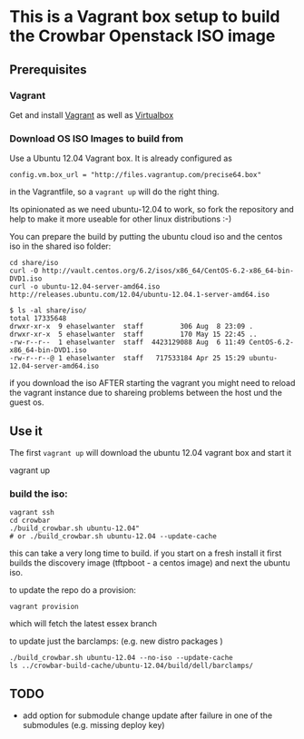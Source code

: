 # This is a Vagrant box setup to build the Crowbar Openstack ISO image #

## Prerequisites ##

### Vagrant ###

Get and install [Vagrant](http://vagrantup.com) as well as [Virtualbox](https://www.virtualbox.org)

### Download OS ISO Images to build from

Use a Ubuntu 12.04 Vagrant box. It is already configured as 

    config.vm.box_url = "http://files.vagrantup.com/precise64.box"
    
in the Vagrantfile, so a ```vagrant up``` will do the right thing. 

Its opinionated as we need ubuntu-12.04 to work, so fork the repository and help to make it more useable for other linux distributions :-) 

You can prepare the build by putting the ubuntu cloud iso and the centos iso in the shared iso folder: 
    
    cd share/iso
    curl -O http://vault.centos.org/6.2/isos/x86_64/CentOS-6.2-x86_64-bin-DVD1.iso 
    curl -o ubuntu-12.04-server-amd64.iso http://releases.ubuntu.com/12.04/ubuntu-12.04.1-server-amd64.iso

    $ ls -al share/iso/
    total 17335648
    drwxr-xr-x  9 ehaselwanter  staff         306 Aug  8 23:09 .
    drwxr-xr-x  5 ehaselwanter  staff         170 May 15 22:45 ..
    -rw-r--r--  1 ehaselwanter  staff  4423129088 Aug  6 11:49 CentOS-6.2-x86_64-bin-DVD1.iso
    -rw-r--r--@ 1 ehaselwanter  staff   717533184 Apr 25 15:29 ubuntu-12.04-server-amd64.iso

if you download the iso AFTER starting the vagrant you might need to reload the vagrant instance due to shareing problems between the host und the guest os.

## Use it ##

The first ```vagrant up``` will download the ubuntu 12.04 vagrant box and start it

  vagrant up

### build the iso: 

    vagrant ssh  
    cd crowbar 
    ./build_crowbar.sh ubuntu-12.04"  
    # or ./build_crowbar.sh ubuntu-12.04 --update-cache

this can take a very long time to build. if you start on a fresh install it first builds the discovery image (tftpboot - a centos image) and next the ubuntu iso. 

to update the repo do a provision:

```
vagrant provision
```
which will fetch the latest essex branch


to update just the barclamps: (e.g. new distro packages )

```
./build_crowbar.sh ubuntu-12.04 --no-iso --update-cache
ls ../crowbar-build-cache/ubuntu-12.04/build/dell/barclamps/
```
## TODO ##

- add option for submodule change update after failure in one of the submodules (e.g. missing deploy key)

